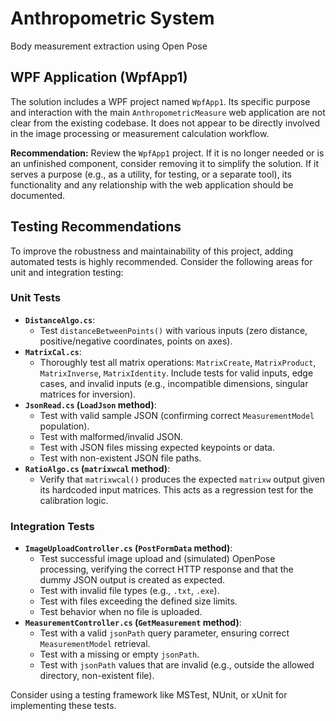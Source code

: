 # Anthropometric System
Body measurement extraction using Open Pose

## WPF Application (WpfApp1)

The solution includes a WPF project named `WpfApp1`. Its specific purpose and interaction with the main `AnthropometricMeasure` web application are not clear from the existing codebase. It does not appear to be directly involved in the image processing or measurement calculation workflow.

**Recommendation:** Review the `WpfApp1` project. If it is no longer needed or is an unfinished component, consider removing it to simplify the solution. If it serves a purpose (e.g., as a utility, for testing, or a separate tool), its functionality and any relationship with the web application should be documented.

## Testing Recommendations

To improve the robustness and maintainability of this project, adding automated tests is highly recommended. Consider the following areas for unit and integration testing:

### Unit Tests

*   **`DistanceAlgo.cs`**:
    *   Test `distanceBetweenPoints()` with various inputs (zero distance, positive/negative coordinates, points on axes).
*   **`MatrixCal.cs`**:
    *   Thoroughly test all matrix operations: `MatrixCreate`, `MatrixProduct`, `MatrixInverse`, `MatrixIdentity`. Include tests for valid inputs, edge cases, and invalid inputs (e.g., incompatible dimensions, singular matrices for inversion).
*   **`JsonRead.cs` (`LoadJson` method)**:
    *   Test with valid sample JSON (confirming correct `MeasurementModel` population).
    *   Test with malformed/invalid JSON.
    *   Test with JSON files missing expected keypoints or data.
    *   Test with non-existent JSON file paths.
*   **`RatioAlgo.cs` (`matrixwcal` method)**:
    *   Verify that `matrixwcal()` produces the expected `matrixw` output given its hardcoded input matrices. This acts as a regression test for the calibration logic.

### Integration Tests

*   **`ImageUploadController.cs` (`PostFormData` method)**:
    *   Test successful image upload and (simulated) OpenPose processing, verifying the correct HTTP response and that the dummy JSON output is created as expected.
    *   Test with invalid file types (e.g., `.txt`, `.exe`).
    *   Test with files exceeding the defined size limits.
    *   Test behavior when no file is uploaded.
*   **`MeasurementController.cs` (`GetMeasurement` method)**:
    *   Test with a valid `jsonPath` query parameter, ensuring correct `MeasurementModel` retrieval.
    *   Test with a missing or empty `jsonPath`.
    *   Test with `jsonPath` values that are invalid (e.g., outside the allowed directory, non-existent file).

Consider using a testing framework like MSTest, NUnit, or xUnit for implementing these tests.

